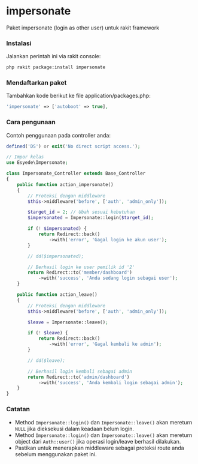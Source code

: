 # impersonate

Paket impersonate (login as other user) untuk rakit framework


### Instalasi

Jalankan perintah ini via rakit console:

```sh
php rakit package:install impersonate
```


### Mendaftarkan paket

Tambahkan kode berikut ke file application/packages.php:

```php
'impersonate' => ['autoboot' => true],
```

### Cara pengunaan

Contoh penggunaan pada controller anda:

```php
defined('DS') or exit('No direct script access.');

// Impor kelas
use Esyede\Impersonate;

class Impersonate_Controller extends Base_Controller
{
    public function action_impersonate()
    {
        // Proteksi dengan middleware
        $this->middleware('before', ['auth', 'admin_only']);

        $target_id = 2; // Ubah sesuai kebutuhan
        $impersonated = Impersonate::login($target_id);

        if (! $impersonated) {
            return Redirect::back()
                ->with('error', 'Gagal login ke akun user');
        }

        // dd($impersonated);

        // Berhasil login ke user pemilik id '2'
        return Redirect::to('member/dashboard')
            ->with('success', 'Anda sedang login sebagai user');
    }

    public function action_leave()
    {
        // Proteksi dengan middleware
        $this->middleware('before', ['auth', 'admin_only']);

        $leave = Impersonate::leave();

        if (! $leave) {
            return Redirect::back()
                ->with('error', 'Gagal kembali ke admin');
        }

        // dd($leave);

        // Berhasil login kembali sebagai admin
        return Redirect::to('admin/dashboard')
            ->with('success', 'Anda kembali login sebagai admin');
    }
}
```


### Catatan

  - Method `Impersonate::login()` dan `Impersonate::leave()` akan mereturn `NULL`
    jika dieksekusi dalam keadaan belum login.
  - Method `Impersonate::login()` dan `Impersonate::leave()` akan mereturn object dari `Auth::user()`
    jika operasi login/leave berhasil dilakukan.
  - Pastikan untuk menerapkan middleware sebagai proteksi route anda
    sebelum menggunakan paket ini.


